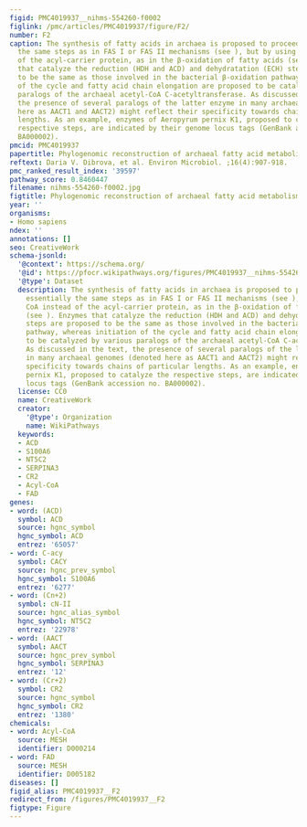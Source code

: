```yaml
---
figid: PMC4019937__nihms-554260-f0002
figlink: /pmc/articles/PMC4019937/figure/F2/
number: F2
caption: The synthesis of fatty acids in archaea is proposed to proceed through essentially
  the same steps as in FAS I or FAS II mechanisms (see ), but by using CoA instead
  of the acyl-carrier protein, as in the β-oxidation of fatty acids (see ). Enzymes
  that catalyze the reduction (HDH and ACD) and dehydratation (ECH) steps are proposed
  to be the same as those involved in the bacterial β-oxidation pathway, whereas initiation
  of the cycle and fatty acid chain elongation are proposed to be catalyzed by various
  paralogs of the archaeal acetyl-CoA C-acetyltransferase. As discussed in the text,
  the presence of several paralogs of the latter enzyme in many archaeal genomes (denoted
  here as AACT1 and AACT2) might reflect their specificity towards chains of particular
  lengths. As an example, enzymes of Aeropyrum pernix K1, proposed to catalyze the
  respective steps, are indicated by their genome locus tags (GenBank accession no.
  BA000002).
pmcid: PMC4019937
papertitle: Phylogenomic reconstruction of archaeal fatty acid metabolism.
reftext: Daria V. Dibrova, et al. Environ Microbiol. ;16(4):907-918.
pmc_ranked_result_index: '39597'
pathway_score: 0.8460447
filename: nihms-554260-f0002.jpg
figtitle: Phylogenomic reconstruction of archaeal fatty acid metabolism
year: ''
organisms:
- Homo sapiens
ndex: ''
annotations: []
seo: CreativeWork
schema-jsonld:
  '@context': https://schema.org/
  '@id': https://pfocr.wikipathways.org/figures/PMC4019937__nihms-554260-f0002.html
  '@type': Dataset
  description: The synthesis of fatty acids in archaea is proposed to proceed through
    essentially the same steps as in FAS I or FAS II mechanisms (see ), but by using
    CoA instead of the acyl-carrier protein, as in the β-oxidation of fatty acids
    (see ). Enzymes that catalyze the reduction (HDH and ACD) and dehydratation (ECH)
    steps are proposed to be the same as those involved in the bacterial β-oxidation
    pathway, whereas initiation of the cycle and fatty acid chain elongation are proposed
    to be catalyzed by various paralogs of the archaeal acetyl-CoA C-acetyltransferase.
    As discussed in the text, the presence of several paralogs of the latter enzyme
    in many archaeal genomes (denoted here as AACT1 and AACT2) might reflect their
    specificity towards chains of particular lengths. As an example, enzymes of Aeropyrum
    pernix K1, proposed to catalyze the respective steps, are indicated by their genome
    locus tags (GenBank accession no. BA000002).
  license: CC0
  name: CreativeWork
  creator:
    '@type': Organization
    name: WikiPathways
  keywords:
  - ACD
  - S100A6
  - NT5C2
  - SERPINA3
  - CR2
  - Acyl-CoA
  - FAD
genes:
- word: (ACD)
  symbol: ACD
  source: hgnc_symbol
  hgnc_symbol: ACD
  entrez: '65057'
- word: C-acy
  symbol: CACY
  source: hgnc_prev_symbol
  hgnc_symbol: S100A6
  entrez: '6277'
- word: (Cn+2)
  symbol: cN-II
  source: hgnc_alias_symbol
  hgnc_symbol: NT5C2
  entrez: '22978'
- word: (AACT
  symbol: AACT
  source: hgnc_prev_symbol
  hgnc_symbol: SERPINA3
  entrez: '12'
- word: (Cr+2)
  symbol: CR2
  source: hgnc_symbol
  hgnc_symbol: CR2
  entrez: '1380'
chemicals:
- word: Acyl-CoA
  source: MESH
  identifier: D000214
- word: FAD
  source: MESH
  identifier: D005182
diseases: []
figid_alias: PMC4019937__F2
redirect_from: /figures/PMC4019937__F2
figtype: Figure
---
```

